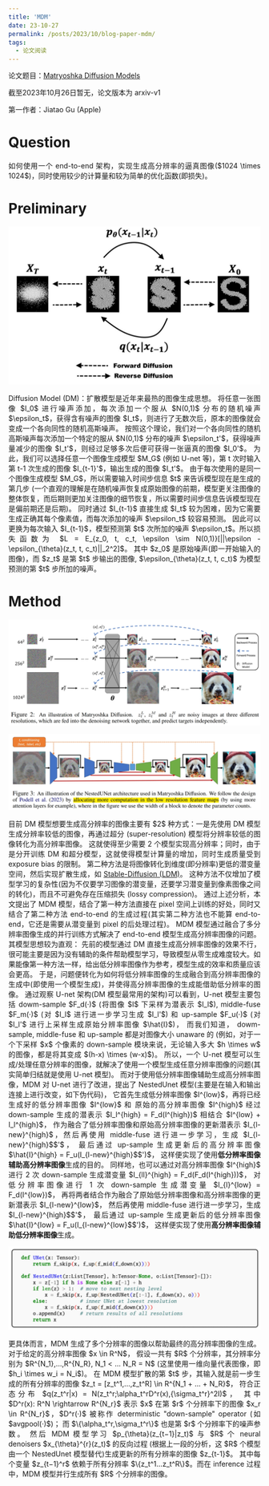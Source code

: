 ```yaml
---
title: 'MDM'
date: 23-10-27
permalink: /posts/2023/10/blog-paper-mdm/
tags:
  - 论文阅读
---
```


<p style="text-align:justify; text-justify:inter-ideograph;"> 论文题目：<a href="https://arxiv.org/abs/2310.15111" target="_blank" title="MDM">Matryoshka Diffusion Models</a></p>

<p style="text-align:justify; text-justify:inter-ideograph;">截至2023年10月26日暂无，论文版本为 arxiv-v1</p>

第一作者：Jiatao Gu (Apple)

Question
===

<p style="text-align:justify; text-justify:inter-ideograph;">如何使用一个 end-to-end 架构，实现生成高分辨率的逼真图像($1024 \times 1024$)，同时使用较少的计算量和较为简单的优化函数(即损失)。</p>

Preliminary
===

![Diffusion Model](/images/paper_ControlNet_Diffusion_Model.jpg)

<p style="text-align:justify; text-justify:inter-ideograph;"> Diffusion Model (DM)：扩散模型是近年来最热的图像生成思想。
将任意一张图像 $I_0$ 进行噪声添加，每次添加一个服从 $N(0,1)$ 分布的随机噪声 $\epsilon_t$，获得含有噪声的图像 $I_t$，则进行了无数次后，原本的图像就会变成一个各向同性的随机高斯噪声。
按照这个理论，我们对一个各向同性的随机高斯噪声每次添加一个特定的服从 $N(0,1)$ 分布的噪声 $\epsilon_t'$，获得噪声量减少的图像 $I_t'$，则经过足够多次后便可获得一张逼真的图像 $I_0'$。
为此，我们可以选择任意一个图像生成模型 $M_G$ (例如 U-net 等)，第 t 次时输入第 t-1 次生成的图像 $I_{t-1}'$，输出生成的图像 $I_t'$。
由于每次使用的是同一个图像生成模型 $M_G$，所以需要输入时间步信息 $t$ 来告诉模型现在是生成的第几步
(一个直观的理解是在随机噪声恢复成原始图像的前期，模型更关注图像的整体恢复，而后期则更加关注图像的细节恢复，所以需要时间步信息告诉模型现在是偏前期还是后期)。
同时通过 $I_{t-1}$ 直接生成 $I_t$ 较为困难，因为它需要生成正确其每个像素值，而每次添加的噪声 $\epsilon_t$ 较容易预测。
因此可以更换为每次输入 $I_{t-1}$，模型预测第 $t$ 次所加的噪声 $\epsilon_t$。所以损失函数为 $L = E_{z_0, t, c_t, \epsilon \sim N(0,1)}[||\epsilon - \epsilon_{\theta}(z_t, t, c_t)||_2^2]$。
其中 $z_0$ 是原始噪声(即一开始输入的图像)，而 $z_t$ 是第 $t$ 步输出的图像, $\epsilon_{\theta}(z_t, t, c_t)$ 为模型预测的第 $t$ 步所加的噪声。</p>

Method
===

![MDM-architecture](/images/paper_MDM_architecture.png)

![NestedUnet_architecture](/images/paper_MDM_NestedUnet.png)

<p style="text-align:justify; text-justify:inter-ideograph;">目前 DM 模型想要生成高分辨率的图像主要有 $2$ 种方式：一是先使用 DM 模型生成分辨率较低的图像，再通过超分 (super-resolution) 模型将分辨率较低的图像转化为高分辨率图像。
这就使得至少需要 2 个模型实现高分辨率；同时，由于是分开训练 DM 和超分模型，这就使得模型计算量的增加，同时生成质量受到 exposure bias 的限制。
第二种方法是将图像转化到维度(即分辨率)更低的潜变量空间，然后实现扩散生成，如 <a href="https://cai-jianfeng.github.io/posts/2023/10/blog-paper-stablediffusion/" target="_blank" title="Stable Diffusion">Stable-Diffusion (LDM)</a>。
这种方法不仅增加了模型学习的复杂性(因为不仅要学习图像的潜变量，还要学习潜变量到像素图像之间的转化)，而且不可避免存在压缩损失 (lossy compression)。
通过上述分析，本文提出了 MDM 模型，结合了第一种方法直接在 pixel 空间上训练的好处，同时又结合了第二种方法 end-to-end 的生成过程(其实第二种方法也不能算 end-to-end，它还是需要从潜变量到 pixel 的后处理过程)。
MDM 模型通过融合了多分辨率图像生成的并行训练方式解决了 end-to-end 模型生成高分辨率图像的问题。其模型思想较为直观：
先前的模型通过 DM 直接生成高分辨率图像的效果不行，很可能主要是因为没有辅助的条件帮助模型学习，导致模型从零生成难度较大。如果能像第一种方法一样，给出低分辨率图像作为参考，模型生成的效率和质量应该会更高。
于是，问题便转化为如何将低分辨率图像的生成融合到高分辨率图像的生成中(即使用一个模型生成)，并使得高分辨率图像的生成能借助低分辨率的图像。
通过观察 U-net 架构(DM 模型最常用的架构)可以看到，U-net 模型主要包括 dowm-sample $F_d(·)$ (将图像 $I$ 下采样为潜表示 $I_l$), 
middle-fuse $F_m(·)$ (对 $I_l$ 进行进一步学习生成 $I_l'$) 和 up-sample $F_u(·)$ (对 $I_l'$ 进行上采样生成原始分辨率图像 $\hat{I}$)，
而我们知道， dowm-sample, middle-fuse 和 up-sample 都是对图像大小 unaware 的
(例如，对于一个下采样 $x$ 个像素的 down-sample 模块来说，无论输入多大 $h \times w$ 的图像，都是将其变成 $(h-x) \times (w-x)$)。
所以，一个 U-net 模型可以生成/处理任意分辨率的图像，就解决了使用一个模型生成任意分辨率图像的问题(其实简单归结就是使用 U-net 模型)。
而对于使用低分辨率图像辅助生成高分辨率图像，MDM 对 U-net 进行了改进，提出了 NestedUnet 模型(主要是在输入和输出连接上进行改变，如下伪代码)，
它首先生成低分辨率图像 $I^{low}$，再将已经生成好的低分辨率图像 $I^{low}$ 和
原始的高分辨率图像 $I^{high}$ 经过 down-sample 生成的潜表示 $I_l^{high} = F_d(I^{high})$ 相结合 $I^{low} + I_l^{high}$，
作为融合了低分辨率图像和原始高分辨率图像的更新潜表示 $I_{l-new}^{high}$，然后再使用 middle-fuse 进行进一步学习，生成 $I_{l-new}^{high}$$'$，
最后通过 up-sample 生成更新后的高分辨率图像 $\hat{I}^{high} = F_u(I_{l-new}^{high}$$')$，
这样便实现了使用<b>低分辨率图像辅助高分辨率图像</b>生成的目的。
同样地，也可以通过对高分辨率图像 $I^{high}$ 进行 2 次 down-sample 生成潜变量 $I_{ll}^{high} = F_d(F_d(I^{high}))$，
对低分辨率图像进行 1 次 down-sample 生成潜变量 $I_{l}^{low} = F_d(I^{low})$，
再将两者结合作为融合了原始低分辨率图像和高分辨率图像的更新潜表示 $I_{l-new}^{low}$，
然后再使用 middle-fuse 进行进一步学习，生成 $I_{l-new}^{high}$$'$，
最后通过 up-sample 生成更新后的低分辨率图像 $\hat{I}^{low} = F_u(I_{l-new}^{low}$$')$，
这样便实现了使用<b>高分辨率图像辅助低分辨率图像</b>生成。</p>

![NestedUnet](/images/paper_MDM_pescode.png)

<p style="text-align:justify; text-justify:inter-ideograph;">更具体而言，MDM 生成了多个分辨率的图像以帮助最终的高分辨率图像的生成。对于给定的高分辨率图像 $x \in R^N$，
假设一共有 $R$ 个分辨率，其分辨率分别为 $R^{N_1},...,R^{N_R}, N_1 < ... N_R = N$ (这里使用一维向量代表图像，即 $h_i \times w_i = N_i$)。
在 MDM 模型扩散的第 $t$ 步，其输入就是前一步生成的所有分辨率的图像 $z_t = [z_t^1,...,z_t^R] \in R^{N_1 + ... + N_R}$，
符合正态分布 $q(z_t^r|x) = N(z_t^r;\alpha_t^rD^r(x),{\sigma_t^r}^2I)$，
其中 $D^r(x): R^N \rightarrow R^{N_r}$ 表示 $x$ 在第 $r$ 个分辨率下的图像 $x_r \in R^{N_r}$，$D^r(·)$ 被称作 deterministic "down-sample" operator (如 $avgpool(·)$)；
而 $\{\alpha_t^r,\sigma_t^r\}$ 也是第 $r$ 个分辨率下的噪声参数。
然后 MDM 模型学习 $p_{\theta}(z_{t−1}|z_t)$ 与 $R$ 个 neural denoisers $x_{\theta}^{r}(z_t)$ 的反向过程
(根据上一段的分析，这 $R$ 个模型由一个 NestedUnet 模型替代)生成更新的所有分辨率的图像 $z_{t-1}$。
其中每个变量 $z_{t−1}^r$ 依赖于所有分辨率 $\{z_t^1...z_t^R\}$。而在 inference 过程中，MDM 模型并行生成所有 $R$ 个分辨率的图像。</p>